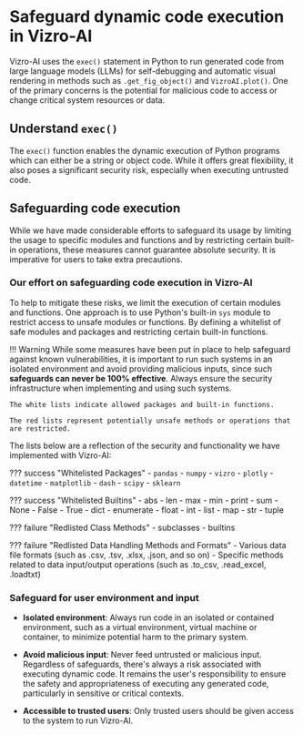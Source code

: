 # Safeguard dynamic code execution in Vizro-AI

Vizro-AI uses the `exec()` statement in Python to run generated code from large language models (LLMs) for self-debugging and automatic visual rendering in methods such as `.get_fig_object()` and `VizroAI.plot()`. One of the primary concerns is the potential for malicious code to access or change critical system resources or data.

## Understand `exec()`

The `exec()` function enables the dynamic execution of Python programs which can either be a string or object code. While it offers great flexibility, it also poses a significant security risk, especially when executing untrusted code.

## Safeguarding code execution

While we have made considerable efforts to safeguard its usage by limiting the usage to specific modules and functions and by restricting certain built-in operations, these measures cannot guarantee absolute security. It is imperative for users to take extra precautions.

### Our effort on safeguarding code execution in Vizro-AI

To help to mitigate these risks, we limit the execution of certain modules and functions. One approach is to use Python's built-in `sys` module to restrict access to unsafe modules or functions. By defining a whitelist of safe modules and packages and restricting certain built-in functions.

!!! Warning
    While some measures have been put in place to help safeguard against known vulnerabilities, it is important to run such systems in an isolated environment and avoid providing malicious inputs, since such **safeguards can never be 100% effective**. Always ensure the security infrastructure when implementing and using such systems.

    The white lists indicate allowed packages and built-in functions.

    The red lists represent potentially unsafe methods or operations that are restricted.

The lists below are a reflection of the security and functionality we have implemented with Vizro-AI:

<!--vale off-->

??? success "Whitelisted Packages"
    - `pandas`
    - `numpy`
    - `vizro`
    - `plotly`
    - `datetime`
    - `matplotlib`
    - `dash`
    - `scipy`
    - `sklearn`

??? success "Whitelisted Builtins"
    - abs
    - len
    - max
    - min
    - print
    - sum
    - None
    - False
    - True
    - dict
    - enumerate
    - float
    - int
    - list
    - map
    - str
    - tuple

??? failure "Redlisted Class Methods"
    - subclasses
    - builtins

??? failure "Redlisted Data Handling Methods and Formats"
    - Various data file formats (such as .csv, .tsv, .xlsx, .json, and so on)
    - Specific methods related to data input/output operations (such as .to_csv, .read_excel, .loadtxt)

<!--vale on-->

### Safeguard for user environment and input

- **Isolated environment**: Always run code in an isolated or contained environment, such as a virtual environment, virtual machine or container, to minimize potential harm to the primary system.

- **Avoid malicious input**: Never feed untrusted or malicious input. Regardless of safeguards, there's always a risk associated with executing dynamic code. It remains the user's responsibility to ensure the safety and appropriateness of executing any generated code, particularly in sensitive or critical contexts.

- **Accessible to trusted users**: Only trusted users should be given access to the system to run Vizro-AI.
